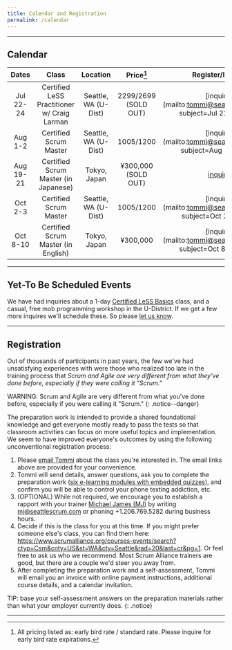 ```yaml
---
title: Calendar and Registration
permalink: /calendar
---
```


----

## Calendar

| Dates       | Class         |   Location  | Price[^price] | Register/Inquire
| :----------:|:-------------:|:-----------:|:-----:|:---------------:
| Jul 22-24 | Certified LeSS Practitioner w/ Craig Larman | Seattle, WA (U-Dist) | $2299/$2699 (SOLD OUT) |[inquire](mailto:tommi@seattlescrum.com?subject=Jul 22-24 CLP)
| Aug 1-2 | Certified Scrum Master | Seattle, WA (U-Dist) | $1005/$1200 |[inquire](mailto:tommi@seattlescrum.com?subject=Aug 1-2 CSM)
| Aug 19-21 | Certified Scrum Master (in Japanese) | Tokyo, Japan | ¥300,000 (SOLD OUT) |[inquire](https://www.odd-e.jp/training/course-detail/49)
| Oct 2-3 | Certified Scrum Master | Seattle, WA (U-Dist) | $1005/$1200 |[inquire](mailto:tommi@seattlescrum.com?subject=Oct 2-3 CSM)
| Oct 8-10 | Certified Scrum Master (in English) | Tokyo, Japan | ¥300,000 |[inquire](mailto:tommi@seattlescrum.com?subject=Oct 8-10 CSM)

----


## Yet-To Be Scheduled Events

We have had inquiries about a 1-day [Certified LeSS Basics](/education#certified-less-basics-clb) class, and a casual, free mob programming workshop in the U-District. If we get a few more inquires we'll schedule these.  So please [let us know](/contact).

----

## Registration

Out of thousands of participants in past years, the few we've had unsatisfying experiences with were those who realized too late in the training process that _Scrum and Agile are very different from what they've done before, especially if they were calling it "Scrum."_

WARNING: Scrum and Agile are very different from what you've done before, especially if you were calling it "Scrum."
{: .notice--danger}

The preparation work is intended to provide a shared foundational knowledge and get everyone mostly ready to pass the tests so that classroom activities can focus on more useful topics and implementation.  We seem to have improved everyone's outcomes by using the following unconventional registration process:

1. Please [email Tommi](mailto:tommi@seattlescrum.com?subject=training) about the class you're interested in.  The email links above are provided for your convenience.
1. Tommi will send details, answer questions, ask you to complete the preparation work ([six e-learning modules with embedded quizzes](http://ScrumTrainingSeries.com)), and confirm you will be able to control your phone texting addiction, etc.
1. (OPTIONAL) While not required, we encourage you to establish a rapport with your trainer [Michael James (MJ)](https://www.linkedin.com/in/michaeljamesseattle/) by writing <mj@seattlescrum.com> or phoning +1.206.769.5282 during business hours.
1. Decide if this is the class for you at this time.  If you might prefer someone else's class, you can find them here: <https://www.scrumalliance.org/courses-events/search?ctyp=Csm&cnty=US&st=WA&cty=Seattle&rad=20&last=cr&pg=1>.  Or feel free to ask us who we recommend.  Most Scrum Alliance trainers are good, but there are a couple we'd steer you away from.
1. After completing the preparation work and a self-assessment, Tommi will email you an invoice with online payment instructions, additional course details, and a calendar invitation.

TIP: base your self-assessment answers on the preparation materials rather than what your employer currently does.
{: .notice}

----
[^price]: All pricing listed as: early bird rate / standard rate. Please inquire for early bird rate expirations.
[^lessnyc]: MJ will be presenting a session about management's role in Scrum, and a workshop on Test Driven Development [TDD]
